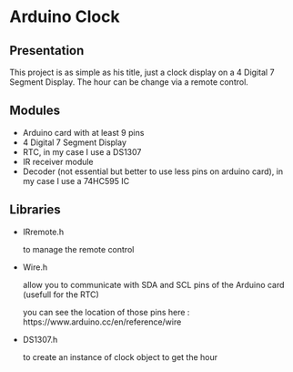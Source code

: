# Arduino Clock
<h2> Presentation </h2>
This project is as simple as his title, just a clock display on a 4 Digital 7 Segment Display. The hour can be change via a remote control.

<h2> Modules </h2>
  <ul>
    <li>Arduino card with at least 9 pins</li>
    <li>4 Digital 7 Segment Display</li>
    <li>RTC, in my case I use a DS1307</li>
    <li>IR receiver module</li>
    <li>Decoder (not essential but better to use less pins on arduino card), in my case I use a 74HC595 IC</li>
  </ul>

<h2> Libraries </h2>
  <ul>
    <li>IRremote.h</li>
    <p>to manage the remote control</p>
    <li>Wire.h</li>
    <p>allow you to communicate with SDA and SCL pins of the Arduino card (usefull for the RTC)</p><p>you can see the location of those pins here : https://www.arduino.cc/en/reference/wire</p>
    <li>DS1307.h</li>
    <p>to create an instance of clock object to get the hour</p>
  </ul>
